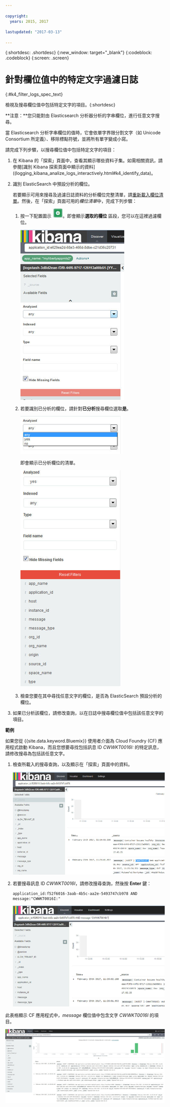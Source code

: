 ```yaml
---

copyright:
  years: 2015, 2017

lastupdated: "2017-03-13"

---
```



{:shortdesc: .shortdesc}
{:new_window: target="_blank"}
{:codeblock: .codeblock}
{:screen: .screen}

# 針對欄位值中的特定文字過濾日誌
{:#k4_filter_logs_spec_text}

檢視及搜尋欄位值中包括特定文字的項目。{:shortdesc}

**注意：**您只能對由 Elasticsearch 分析器分析的字串欄位，進行任意文字搜尋。 
    
當 Elasticsearch 分析字串欄位的值時，它會依單字界限分割文字（如 Unicode Consortium 所定義）、移除標點符號，並將所有單字變成小寫。
    
請完成下列步驟，以搜尋欄位值中包括特定文字的項目：

1. 在 Kibana 的「探索」頁面中，查看其顯示哪些資料子集。如需相關資訊，請參閱[識別 Kibana 探索頁面中顯示的資料]((logging_kibana_analize_logs_interactively.html#k4_identify_data)。

2. 識別 ElasticSearch 中預設分析的欄位。

    若要顯示可用來搜尋及過濾日誌資料的分析欄位完整清單，請[重新載入欄位清單](logging_kibana_analize_logs_interactively.html#kibana_discover_view_reload_fields)。然後，在「探索」頁面可用的*欄位清單*中，完成下列步驟：
    
    1. 按一下配置圖示 ![配置圖示](images/k4_configure_icon.jpg "配置圖示")。即會顯示**選取的欄位** 區段，您可以在這裡過濾欄位。

        ![顯示包含特定屬性之欄位的「配置」區段](images/k4_reset_filters.jpg "顯示包含特定屬性之欄位的「配置」區段")
    
    2. 若要識別已分析的欄位，請針對**已分析**搜尋欄位選取**是**。

        ![已分析的屬性](images/k4_reset_filters_analyze_options.jpg "已分析的屬性")
    
        即會顯示已分析欄位的清單。
    
        ![已分析欄位的清單](images/k4_list_analyzed_fields.jpg "已分析欄位的清單")
        
         
    3. 檢查您要在其中尋找任意文字的欄位，是否為 ElasticSearch 預設分析的欄位。
    
3. 如果已分析該欄位，請修改查詢，以在日誌中搜尋欄位值中包括該任意文字的項目。

    
**範例**

如果您從 {{site.data.keyword.Bluemix}} 使用者介面為 Cloud Foundry (CF) 應用程式啟動 Kibana，而且您想要尋找包括訊息 ID *CWWKT0016I:* 的特定訊息，請修改搜尋為包括該任意文字。
    
1. 檢查所載入的搜尋查詢，以及顯示在「探索」頁面中的資料。
       
    ![預設搜尋查詢](images/k4_filter_by_text_default_query.jpg "預設搜尋查詢")
        
2. 若要搜尋訊息 ID *CWWKT0016I*，請修改搜尋查詢，然後按 **Enter** 鍵：
    
    ```
	application_id:f52f6016-3aab-4b5c-aa2e-5493747cb978 AND message:"CWWKT0016I:" 
	```
        
    ![修改查詢](images/k4_filter_by_text_modify_query.jpg "修改查詢")
      
    
此表格顯示 CF 應用程式中，*message* 欄位值中包含文字 *CWWKT0016I* 的項目。
    
![新搜尋視圖](images/k4_filter_by_text_result_query.jpg "新搜尋視圖")     	
        
 
 
